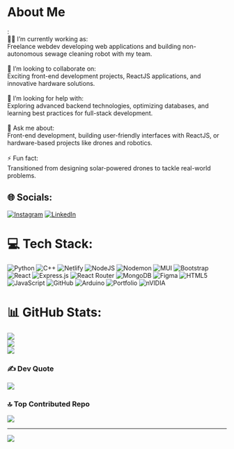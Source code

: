 <h1>About Me</h1>:<br>
👨‍💻 I’m currently working as:<br>Freelance webdev developing web applications and building non-autonomous sewage cleaning robot with my team.<br><br>🤝 I’m looking to collaborate on:<br>Exciting front-end development projects, ReactJS applications, and innovative hardware solutions.<br><br>🧠 I’m looking for help with:<br>Exploring advanced backend technologies, optimizing databases, and learning best practices for full-stack development.<br><br>💬 Ask me about:<br>Front-end development, building user-friendly interfaces with ReactJS, or hardware-based projects like drones and robotics.<br><br>⚡ Fun fact:<br>Transitioned from designing solar-powered drones to tackle real-world problems.


## 🌐 Socials:
[![Instagram](https://img.shields.io/badge/Instagram-%23E4405F.svg?logo=Instagram&logoColor=white)](https://instagram.com/sudan.vikki) [![LinkedIn](https://img.shields.io/badge/LinkedIn-%230077B5.svg?logo=linkedin&logoColor=white)](https://linkedin.com/in/sudarsanan2004) 

# 💻 Tech Stack:
![Python](https://img.shields.io/badge/python-3670A0?style=flat-square&logo=python&logoColor=ffdd54) ![C++](https://img.shields.io/badge/c++-%2300599C.svg?style=flat-square&logo=c%2B%2B&logoColor=white) ![Netlify](https://img.shields.io/badge/netlify-%23000000.svg?style=flat-square&logo=netlify&logoColor=#00C7B7) ![NodeJS](https://img.shields.io/badge/node.js-6DA55F?style=flat-square&logo=node.js&logoColor=white) ![Nodemon](https://img.shields.io/badge/NODEMON-%23323330.svg?style=flat-square&logo=nodemon&logoColor=%BBDEAD) ![MUI](https://img.shields.io/badge/MUI-%230081CB.svg?style=flat-square&logo=mui&logoColor=white) ![Bootstrap](https://img.shields.io/badge/bootstrap-%238511FA.svg?style=flat-square&logo=bootstrap&logoColor=white) ![React](https://img.shields.io/badge/react-%2320232a.svg?style=flat-square&logo=react&logoColor=%2361DAFB) ![Express.js](https://img.shields.io/badge/express.js-%23404d59.svg?style=flat-square&logo=express&logoColor=%2361DAFB) ![React Router](https://img.shields.io/badge/React_Router-CA4245?style=flat-square&logo=react-router&logoColor=white) ![MongoDB](https://img.shields.io/badge/MongoDB-%234ea94b.svg?style=flat-square&logo=mongodb&logoColor=white) ![Figma](https://img.shields.io/badge/figma-%23F24E1E.svg?style=flat-square&logo=figma&logoColor=white) ![HTML5](https://img.shields.io/badge/html5-%23E34F26.svg?style=flat-square&logo=html5&logoColor=white) ![JavaScript](https://img.shields.io/badge/javascript-%23323330.svg?style=flat-square&logo=javascript&logoColor=%23F7DF1E) ![GitHub](https://img.shields.io/badge/github-%23121011.svg?style=flat-square&logo=github&logoColor=white) ![Arduino](https://img.shields.io/badge/-Arduino-00979D?style=flat-square&logo=Arduino&logoColor=white) ![Portfolio](https://img.shields.io/badge/Portfolio-%23000000.svg?style=flat-square&logo=firefox&logoColor=#FF7139) ![nVIDIA](https://img.shields.io/badge/nVIDIA-%2376B900.svg?style=flat-square&logo=nVIDIA&logoColor=white)
# 📊 GitHub Stats:
![](https://github-readme-stats.vercel.app/api?username=sudarsanan2004&theme=algolia&hide_border=false&include_all_commits=false&count_private=false)<br/>
![](https://github-readme-streak-stats.herokuapp.com/?user=sudarsanan2004&theme=algolia&hide_border=false)<br/>
![](https://github-readme-stats.vercel.app/api/top-langs/?username=sudarsanan2004&theme=algolia&hide_border=false&include_all_commits=false&count_private=false&layout=compact)

### ✍️ Dev Quote
![](https://quotes-github-readme.vercel.app/api?type=horizontal&theme=light)

### 🔝 Top Contributed Repo
![](https://github-contributor-stats.vercel.app/api?username=sudarsanan2004&limit=5&theme=default_repocard&combine_all_yearly_contributions=true)

---
[![](https://visitcount.itsvg.in/api?id=sudarsanan2004&icon=0&color=0)](https://visitcount.itsvg.in)

<!-- Proudly created with GPRM ( https://gprm.itsvg.in ) -->
